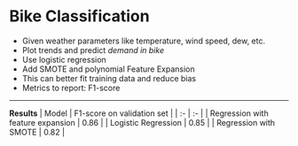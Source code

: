 # Bike Classification
* Given weather parameters like temperature, wind speed, dew, etc.
* Plot trends and predict *demand in bike*
* Use logistic regression
* Add SMOTE and polynomial Feature Expansion
* This can better fit training data and reduce bias
* Metrics to report: F1-score

---
**Results**
| Model | F1-score on validation set |
| :- | :- |
| Regression with feature expansion | 0.86 |
| Logistic Regression | 0.85 |
| Regression with SMOTE | 0.82 |
